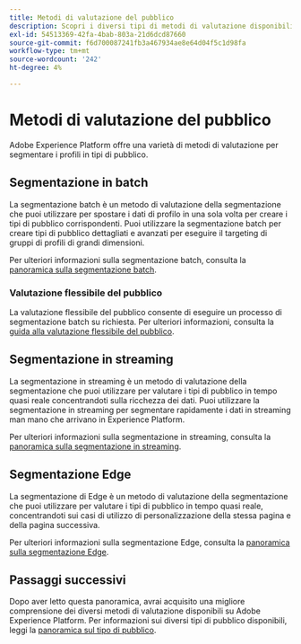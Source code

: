 ```yaml
---
title: Metodi di valutazione del pubblico
description: Scopri i diversi tipi di metodi di valutazione disponibili su Adobe Experience Platform.
exl-id: 54513369-42fa-4bab-803a-21d6dcd87660
source-git-commit: f6d700087241fb3a467934ae8e64d04f5c1d98fa
workflow-type: tm+mt
source-wordcount: '242'
ht-degree: 4%

---
```


# Metodi di valutazione del pubblico

Adobe Experience Platform offre una varietà di metodi di valutazione per segmentare i profili in tipi di pubblico.

## Segmentazione in batch

La segmentazione batch è un metodo di valutazione della segmentazione che puoi utilizzare per spostare i dati di profilo in una sola volta per creare i tipi di pubblico corrispondenti. Puoi utilizzare la segmentazione batch per creare tipi di pubblico dettagliati e avanzati per eseguire il targeting di gruppi di profili di grandi dimensioni.

Per ulteriori informazioni sulla segmentazione batch, consulta la [panoramica sulla segmentazione batch](./batch-segmentation.md).

### Valutazione flessibile del pubblico

La valutazione flessibile del pubblico consente di eseguire un processo di segmentazione batch su richiesta. Per ulteriori informazioni, consulta la [guida alla valutazione flessibile del pubblico](./flexible-audience-evaluation.md).

## Segmentazione in streaming

La segmentazione in streaming è un metodo di valutazione della segmentazione che puoi utilizzare per valutare i tipi di pubblico in tempo quasi reale concentrandoti sulla ricchezza dei dati. Puoi utilizzare la segmentazione in streaming per segmentare rapidamente i dati in streaming man mano che arrivano in Experience Platform.

Per ulteriori informazioni sulla segmentazione in streaming, consulta la [panoramica sulla segmentazione in streaming](./streaming-segmentation.md).

## Segmentazione Edge

La segmentazione di Edge è un metodo di valutazione della segmentazione che puoi utilizzare per valutare i tipi di pubblico in tempo quasi reale, concentrandoti sui casi di utilizzo di personalizzazione della stessa pagina e della pagina successiva.

Per ulteriori informazioni sulla segmentazione Edge, consulta la [panoramica sulla segmentazione Edge](./edge-segmentation.md).

## Passaggi successivi

Dopo aver letto questa panoramica, avrai acquisito una migliore comprensione dei diversi metodi di valutazione disponibili su Adobe Experience Platform. Per informazioni sui diversi tipi di pubblico disponibili, leggi la [panoramica sul tipo di pubblico](../types/overview.md).
